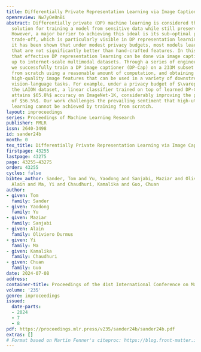 ```yaml
---
title: Differentially Private Representation Learning via Image Captioning
openreview: Nw7yOe8nBi
abstract: Differentially private (DP) machine learning is considered the gold-standard
  solution for training a model from sensitive data while still preserving privacy.
  However, a major barrier to achieving this ideal is its sub-optimal privacy-accuracy
  trade-off, which is particularly visible in DP representation learning. Specifically,
  it has been shown that under modest privacy budgets, most models learn representations
  that are not significantly better than hand-crafted features. In this work, we show
  that effective DP representation learning can be done via image captioning and scaling
  up to internet-scale multimodal datasets. Through a series of engineering tricks,
  we successfully train a DP image captioner (DP-Cap) on a 233M subset of LAION-2B
  from scratch using a reasonable amount of computation, and obtaining unprecedented
  high-quality image features that can be used in a variety of downstream vision and
  vision-language tasks. For example, under a privacy budget of $\varepsilon=8$ for
  the LAION dataset, a linear classifier trained on top of learned DP-Cap features
  attains $65.8%$ accuracy on ImageNet-1K, considerably improving the previous SOTA
  of $56.5%$. Our work challenges the prevailing sentiment that high-utility DP representation
  learning cannot be achieved by training from scratch.
layout: inproceedings
series: Proceedings of Machine Learning Research
publisher: PMLR
issn: 2640-3498
id: sander24b
month: 0
tex_title: Differentially Private Representation Learning via Image Captioning
firstpage: 43255
lastpage: 43275
page: 43255-43275
order: 43255
cycles: false
bibtex_author: Sander, Tom and Yu, Yaodong and Sanjabi, Maziar and Oliviero Durmus,
  Alain and Ma, Yi and Chaudhuri, Kamalika and Guo, Chuan
author:
- given: Tom
  family: Sander
- given: Yaodong
  family: Yu
- given: Maziar
  family: Sanjabi
- given: Alain
  family: Oliviero Durmus
- given: Yi
  family: Ma
- given: Kamalika
  family: Chaudhuri
- given: Chuan
  family: Guo
date: 2024-07-08
address:
container-title: Proceedings of the 41st International Conference on Machine Learning
volume: '235'
genre: inproceedings
issued:
  date-parts:
  - 2024
  - 7
  - 8
pdf: https://proceedings.mlr.press/v235/sander24b/sander24b.pdf
extras: []
# Format based on Martin Fenner's citeproc: https://blog.front-matter.io/posts/citeproc-yaml-for-bibliographies/
---
```

